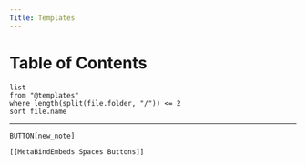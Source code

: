 ```yaml
---
Title: Templates
---
```


# Table of Contents

```dataview
list
from "@templates"
where length(split(file.folder, "/")) <= 2
sort file.name
```

---

`BUTTON[new_note]`

```meta-bind-embed
[[MetaBindEmbeds Spaces Buttons]]
```